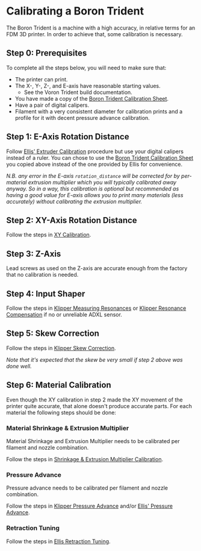 # Calibrating a Boron Trident
The Boron Trident is a machine with a high accuracy, in relative terms for an FDM 3D printer. In order to achieve that, some calibration is necessary.

## Step 0: Prerequisites

To complete all the steps below, you will need to make sure that:

* The printer can print.
* The X-, Y-, Z-, and E-axis have reasonable starting values.
    - See the Voron Trident build documentation.
* You have made a copy of the [Boron Trident Calibration Sheet](https://docs.google.com/spreadsheets/d/12_Dv7_rYfVe8zgUhWrPeNcvSJCttsugQXTOSlCp6MAc).
* Have a pair of digital calipers.
* Filament with a very consistent diameter for calibration prints and a profile for it with decent pressure advance calibration.

## Step 1: E-Axis Rotation Distance
Follow [Ellis' Extruder Calibration](https://ellis3dp.com/Print-Tuning-Guide/articles/extruder_calibration.html) procedure but use your digital calipers instead of a ruler. You can chose to use the [Boron Trident Calibration Sheet](https://docs.google.com/spreadsheets/d/12_Dv7_rYfVe8zgUhWrPeNcvSJCttsugQXTOSlCp6MAc) you copied above instead of the one provided by Ellis for convenience.

*N.B. any error in the E-axis `rotation_distance` will be corrected for by per-material extrusion multiplier which you will typically calibrated away anyway. So in a way, this calibration is optional but recommended as having a good value for E-axis allows you to print many materials (less accurately) without calibrating the extrusion multiplier.*

## Step 2: XY-Axis Rotation Distance
Follow the steps in [XY Calibration](xy-differential-calibration.md).

## Step 3: Z-Axis
Lead screws as used on the Z-axis are accurate enough from the factory that no calibration is needed.

## Step 4: Input Shaper
Follow the steps in [Klipper Measuring Resonances](https://www.klipper3d.org/Measuring_Resonances.html#measuring-the-resonances) or [Klipper Resonance Compensation](https://www.klipper3d.org/Resonance_Compensation.html) if no or unreliable ADXL sensor.

## Step 5: Skew Correction
Follow the steps in [Klipper Skew Correction](https://www.klipper3d.org/Skew_Correction.html).

*Note that it's expected that the skew be very small if step 2 above was done well.*

## Step 6: Material Calibration
Even though the XY calibration in step 2 made the XY movement of the printer quite accurate, that alone doesn't produce accurate parts. For each material the following steps should be done:

### Material Shrinkage & Extrusion Multiplier
Material Shrinkage and Extrusion Multiplier needs to be calibrated per filament and nozzle combination.

Follow the steps in [Shrinkage & Extrusion Multiplier Calibration](adv-material-calibration.md).

### Pressure Advance
Pressure advance needs to be calibrated per filament and nozzle combination.

Follow the steps in [Klipper Pressure Advance](https://www.klipper3d.org/Pressure_Advance.html) and/or [Ellis' Pressure Advance](https://ellis3dp.com/Print-Tuning-Guide/articles/pressure_linear_advance/introduction.html).

### Retraction Tuning
Follow the steps in [Ellis Retraction Tuning](https://ellis3dp.com/Print-Tuning-Guide/articles/retraction.html).